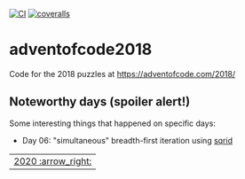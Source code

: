[![CI](https://github.com/lpenz/adventofcode2018/workflows/CI/badge.svg)](https://github.com/lpenz/adventofcode2018/actions)
[![coveralls](https://coveralls.io/repos/github/lpenz/adventofcode2018/badge.svg?branch=main)](https://coveralls.io/github/lpenz/adventofcode2018?branch=main)

# adventofcode2018

Code for the 2018 puzzles at https://adventofcode.com/2018/

## Noteworthy days (spoiler alert!)

Some interesting things that happened on specific days:

- Day 06: "simultaneous" breadth-first iteration using [sqrid]


<table><tr>
<td><a href="https://github.com/lpenz/adventofcode2020">2020 :arrow_right:</td>
</tr></table>

[sqrid]: https://github.com/lpenz/sqrid
